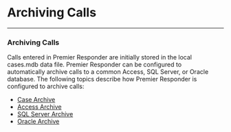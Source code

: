 # Archiving Calls

***

### **Archiving Calls**

Calls entered in Premier Responder are initially stored in the local\
cases.mdb data file.  Premier Responder can be configured to\
automatically archive calls to a common Access, SQL Server, or Oracle\
database.  The following topics describe how Premier Responder is\
configured to archive calls:

* [Case Archive](<Case Archive.md>)
* [Access Archive](<Case Archive Access.md>)
* [SQL Server Archive](<Case Archive SQL.md>)
* [Oracle Archive](<Case Archive Oracle.md>)

